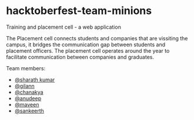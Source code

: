 # hacktoberfest-team-minions
Training and placement cell - a web application

The Placement cell connects students and companies that are vissiting the campus, it bridges the communication gap between students and placement officers.
The placement cell operates around the year to facilitate communication between companies and graduates.

Team members:

* [@sharath kumar](https://github.com/sharathDHD)
* [@gilann](https://github.com/gilann)
* [@chanakya](https://github.com/chanakyagondi)
* [@anudeep](https://github.com/Anudeep36)
* [@maveen](https://github.com/maveenponnam)
* [@sankeerth](https://github.com/imsankeerth)
